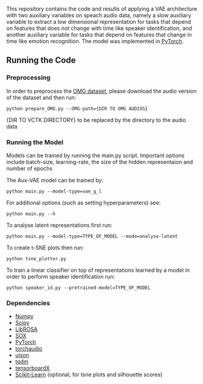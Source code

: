 This repository contains the code and results of applying a VAE architecture with two auxiliary variables on speach audio data, namely a slow auxiliary variable to extract a low dimensional representation for tasks that depend on features that does not change with time like speaker identification, and another auxiliary variable for tasks that depend on features that change in time like emotion recognition. The model was implemented in [PyTorch](https://github.com/pytorch/pytorch).


## Running the Code

### Preprocessing

In order to preprocess the [OMG dataset](https://github.com/knowledgetechnologyuhh/OMGEmotionChallenge), please download the audio version of the dataset and then run:
```
python prepare_OMG.py --OMG-path={DIR TO OMG AUDIOS}
```

{DIR TO VCTK DIRECTORY} to be replaced by the directory to the audio data

### Running the Model

Models can be trained by running the main.py script. Important options include batch-size, learning-rate, the size of the hidden representaion and number of epochs

The Aux-VAE model can be trained by:
```
python main.py --model-type=vae_g_l
```

For additional options (such as setting hyperparameters) see:
```
python main.py --h
```

To analyse latent representations first run:
```
python main.py --model-type=TYPE_OF_MODEL --mode=analyse-latent
```
To create t-SNE plots then run:
```
python tsne_plotter.py
```

To train a linear classifier on top of representations learned by a model in order to perform speaker identification run:
```
python speaker_id.py --pretrained-model=TYPE_OF_MODEL
```

### Dependencies
* [Numpy](http://www.numpy.org)
* [Scipy](https://www.scipy.org)
* [LibROSA](https://librosa.github.io/librosa/)
* [SOX](http://sox.sourceforge.net)
* [PyTorch](https://pytorch.org)
* [torchaudio](https://github.com/pytorch/audio)
* [ujson](https://pypi.org/project/ujson/)
* [tqdm](https://github.com/tqdm/tqdm)
* [tensorboardX](https://github.com/lanpa/tensorboardX)
* [Scikit-Learn](http://scikit-learn.org/stable/) (optional, for tsne plots and silhouette scores)
